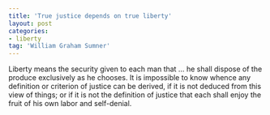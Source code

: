 ```yaml
---
title: 'True justice depends on true liberty'
layout: post
categories:
- liberty
tag: 'William Graham Sumner'
---
```


Liberty means the security given to each man that … he shall dispose of the produce exclusively as he chooses. It is impossible to know whence any definition or criterion of justice can be derived, if it is not deduced from this view of things; or if it is not the definition of justice that each shall enjoy the fruit of his own labor and self-denial.